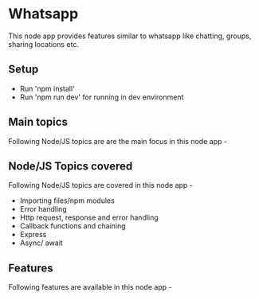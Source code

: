 # Whatsapp

This node app provides features similar to whatsapp like chatting, groups, sharing locations etc.

## Setup

- Run 'npm install'
- Run 'npm run dev' for running in dev environment

## Main topics

Following Node/JS topics are are the main focus in this node app - 

## Node/JS Topics covered

Following Node/JS topics are covered in this node app - 

- Importing files/npm modules
- Error handling
- Http request, response and error handling
- Callback functions and chaining
- Express
- Async/ await

## Features
Following features are available in this node app - 